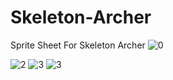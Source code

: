 # Skeleton-Archer
Sprite Sheet For Skeleton Archer
![0](https://user-images.githubusercontent.com/20840303/156076054-d04b8224-3b4c-4b58-b53a-b87ef61ca6aa.png)

![2](https://user-images.githubusercontent.com/20840303/156076093-81244bc3-1236-4a35-8d80-6e20a180a821.png)
![3](https://user-images.githubusercontent.com/20840303/156076133-5dfb3746-f3ac-4fef-9357-d2bf85eaaf38.png)
![3](https://user-images.githubusercontent.com/20840303/156076145-2eed3089-08a0-48e8-8577-f4a326ebbd98.png)
